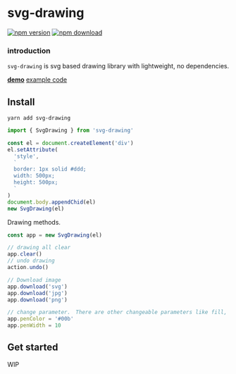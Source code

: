 # svg-drawing

[![npm version](https://badge.fury.io/js/svg-drawing.svg)](https://www.npmjs.com/package/svg-drawing) [![npm download](https://img.shields.io/npm/dt/svg-drawing.svg)](https://www.npmjs.com/package/svg-drawing)

### introduction

`svg-drawing` is svg based drawing library with lightweight, no dependencies.

**[demo](https://kmkzt.github.io/svg-drawing/)**
[example code](src/example/)

## Install

```shell
yarn add svg-drawing
```

```javascript
import { SvgDrawing } from 'svg-drawing'

const el = document.createElement('div')
el.setAttribute(
  'style',
  `
  border: 1px solid #ddd;
  width: 500px;
  height: 500px;
  `
)
document.body.appendChid(el)
new SvgDrawing(el)
```

Drawing methods.

```javascript
const app = new SvgDrawing(el)

// drawing all clear
app.clear()
// undo drawing
action.undo()

// Download image
app.download('svg')
app.download('jpg')
app.download('png')

// change parameter.　There are other changeable parameters like fill, close, circuler, etc.
app.penColor = '#00b'
app.penWidth = 10
```

## Get started

WIP

